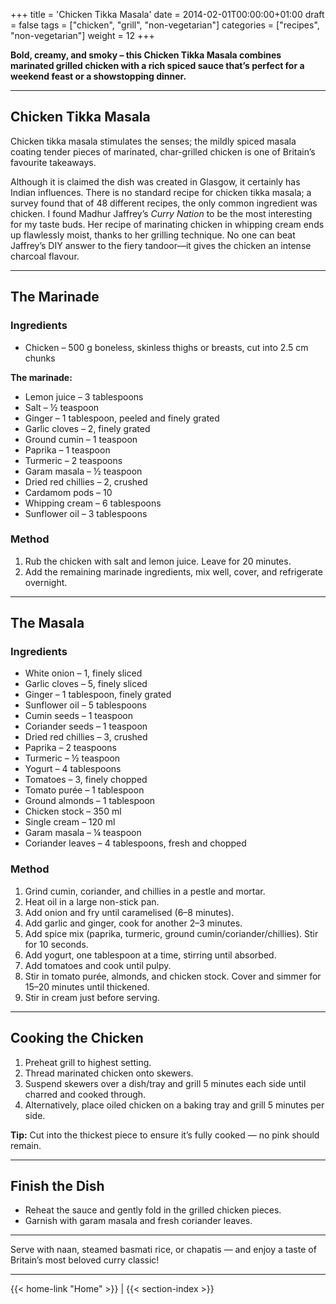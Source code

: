 +++
title = 'Chicken Tikka Masala'
date = 2014-02-01T00:00:00+01:00
draft = false
tags = ["chicken", "grill", "non-vegetarian"]
categories = ["recipes", "non-vegetarian"]
weight = 12
+++

**Bold, creamy, and smoky – this Chicken Tikka Masala combines marinated grilled chicken with a rich spiced sauce that’s perfect for a weekend feast or a showstopping dinner.**

---

## Chicken Tikka Masala

Chicken tikka masala stimulates the senses; the mildly spiced masala coating tender pieces of marinated, char-grilled chicken is one of Britain’s favourite takeaways.

Although it is claimed the dish was created in Glasgow, it certainly has Indian influences. There is no standard recipe for chicken tikka masala; a survey found that of 48 different recipes, the only common ingredient was chicken. I found Madhur Jaffrey’s *Curry Nation* to be the most interesting for my taste buds. Her recipe of marinating chicken in whipping cream ends up flawlessly moist, thanks to her grilling technique. No one can beat Jaffrey’s DIY answer to the fiery tandoor—it gives the chicken an intense charcoal flavour.

---

## The Marinade

### Ingredients

- Chicken – 500 g boneless, skinless thighs or breasts, cut into 2.5 cm chunks  

**The marinade:**

- Lemon juice – 3 tablespoons  
- Salt – ½ teaspoon  
- Ginger – 1 tablespoon, peeled and finely grated  
- Garlic cloves – 2, finely grated  
- Ground cumin – 1 teaspoon  
- Paprika – 1 teaspoon  
- Turmeric – 2 teaspoons  
- Garam masala – ½ teaspoon  
- Dried red chillies – 2, crushed  
- Cardamom pods – 10  
- Whipping cream – 6 tablespoons  
- Sunflower oil – 3 tablespoons  

### Method

1. Rub the chicken with salt and lemon juice. Leave for 20 minutes.  
2. Add the remaining marinade ingredients, mix well, cover, and refrigerate overnight.  

---

## The Masala

### Ingredients

- White onion – 1, finely sliced  
- Garlic cloves – 5, finely sliced  
- Ginger – 1 tablespoon, finely grated  
- Sunflower oil – 5 tablespoons  
- Cumin seeds – 1 teaspoon  
- Coriander seeds – 1 teaspoon  
- Dried red chillies – 3, crushed  
- Paprika – 2 teaspoons  
- Turmeric – ½ teaspoon  
- Yogurt – 4 tablespoons  
- Tomatoes – 3, finely chopped  
- Tomato purée – 1 tablespoon  
- Ground almonds – 1 tablespoon  
- Chicken stock – 350 ml  
- Single cream – 120 ml  
- Garam masala – ¼ teaspoon  
- Coriander leaves – 4 tablespoons, fresh and chopped  

### Method

1. Grind cumin, coriander, and chillies in a pestle and mortar.  
2. Heat oil in a large non-stick pan.  
3. Add onion and fry until caramelised (6–8 minutes).  
4. Add garlic and ginger, cook for another 2–3 minutes.  
5. Add spice mix (paprika, turmeric, ground cumin/coriander/chillies). Stir for 10 seconds.  
6. Add yogurt, one tablespoon at a time, stirring until absorbed.  
7. Add tomatoes and cook until pulpy.  
8. Stir in tomato purée, almonds, and chicken stock. Cover and simmer for 15–20 minutes until thickened.  
9. Stir in cream just before serving.  

---

## Cooking the Chicken

1. Preheat grill to highest setting.  
2. Thread marinated chicken onto skewers.  
3. Suspend skewers over a dish/tray and grill 5 minutes each side until charred and cooked through.  
4. Alternatively, place oiled chicken on a baking tray and grill 5 minutes per side.  

**Tip:** Cut into the thickest piece to ensure it’s fully cooked — no pink should remain.

---

## Finish the Dish

- Reheat the sauce and gently fold in the grilled chicken pieces.  
- Garnish with garam masala and fresh coriander leaves.  

---

Serve with naan, steamed basmati rice, or chapatis — and enjoy a taste of Britain’s most beloved curry classic!

---
{{< home-link "Home" >}} | {{< section-index >}}